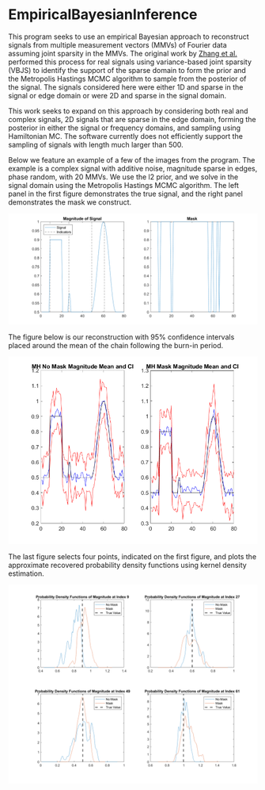 # EmpiricalBayesianInference

This program seeks to use an empirical Bayesian approach to reconstruct signals from multiple measurement vectors (MMVs) of Fourier data assuming joint sparsity in the MMVs. The original work by [Zhang et al.](https://arxiv.org/abs/2103.15618) performed this process for real signals using variance-based joint sparsity (VBJS) to identify the support of the sparse domain to form the prior and the Metropolis Hastings MCMC algorithm to sample from the posterior of the signal. The signals considered here were either 1D and sparse in the signal or edge domain or were 2D and sparse in the signal domain.

This work seeks to expand on this approach by considering both real and complex signals, 2D signals that are sparse in the edge domain, forming the posterior in either the signal or frequency domains, and sampling using Hamiltonian MC. The software currently does not efficiently support the sampling of signals with length much larger than 500.

Below we feature an example of a few of the images from the program. The example is a complex signal with additive noise, magnitude sparse in edges, phase random, with 20 MMVs. We use the l2 prior, and we solve in the signal domain using the Metropolis Hastings MCMC algorithm. The left panel in the first figure demonstrates the true signal, and the right panel demonstrates the mask we construct.

![alt text](images/originalAndMask_metHast_signal_l2_order1.png)

The figure below is our reconstruction with 95% confidence intervals placed around the mean of the chain following the burn-in period.

![alt text](images/meanAndCIMag_metHast_signal_l2_order1.png)

The last figure selects four points, indicated on the first figure, and plots the approximate recovered probability density functions using kernel density estimation.

![alt text](images/probDensities_metHast_signal_l2_order1.png)
